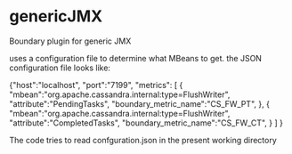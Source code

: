 genericJMX
==========

Boundary plugin for generic JMX

uses a configuration file to determine what MBeans to get. 
the JSON configuration file looks like:

{"host":"localhost",
 "port":"7199",
 "metrics":
  [
    {  
        "mbean":"org.apache.cassandra.internal:type=FlushWriter",
        "attribute":"PendingTasks",
        "boundary_metric_name":"CS_FW_PT",
    },
    {  
        "mbean":"org.apache.cassandra.internal:type=FlushWriter",
        "attribute":"CompletedTasks",
        "boundary_metric_name":"CS_FW_CT",
    }
  ]
}


The code tries to read confguration.json in the present working directory
